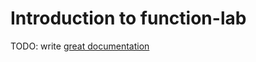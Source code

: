 # Introduction to function-lab

TODO: write [great documentation](http://jacobian.org/writing/what-to-write/)

